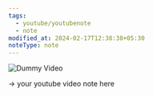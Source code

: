 ```yaml
---
tags:
  - youtube/youtubenote
  - note
modified_at: 2024-02-17T12:38:38+05:30
noteType: note
---
```


![Dummy Video](https://dummyvideo)


-> your youtube video note here